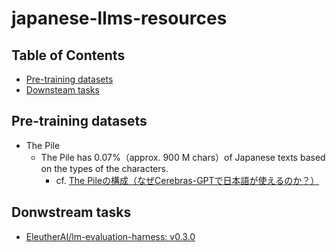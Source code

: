 # japanese-llms-resources

## Table of Contents
- [Pre-training datasets](#pre-training-datasets)
- [Downsteam tasks](#donwstream-tasks)

## Pre-training datasets
- The Pile
  - The Pile has 0.07%（approx. 900 M chars）of Japanese texts based on the types of the characters.
    - cf. [The Pileの構成（なぜCerebras-GPTで日本語が使えるのか？）](https://staka.jp/wordpress/?p=854)


## Donwstream tasks
- [EleutherAI/lm-evaluation-harness: v0.3.0](https://zenodo.org/record/7413426)